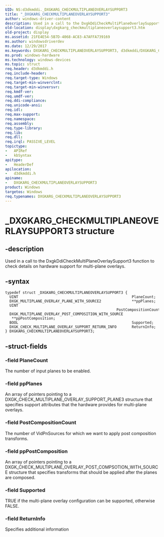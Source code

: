 ```yaml
---
UID: NS:d3dkmddi._DXGKARG_CHECKMULTIPLANEOVERLAYSUPPORT3
title: "_DXGKARG_CHECKMULTIPLANEOVERLAYSUPPORT3"
author: windows-driver-content
description: Used in a call to the DxgkDdiCheckMultiPlaneOverlaySupport3 function to check details on hardware support for multi-plane overlays.
old-location: display\dxgkarg_checkmultiplaneoverlaysupport3.htm
old-project: display
ms.assetid: 21FE4E54-5B7D-4068-AC83-A7AFFA739169
ms.author: windowsdriverdev
ms.date: 12/29/2017
ms.keywords: DXGKARG_CHECKMULTIPLANEOVERLAYSUPPORT3, d3dkmddi/DXGKARG_CHECKMULTIPLANEOVERLAYSUPPORT3, display.dxgkarg_checkmultiplaneoverlaysupport3, DXGKARG_CHECKMULTIPLANEOVERLAYSUPPORT3 structure [Display Devices], _DXGKARG_CHECKMULTIPLANEOVERLAYSUPPORT3, *IN_OUT_PDXGKARG_CHECKMULTIPLANEOVERLAYSUPPORT3
ms.prod: windows-hardware
ms.technology: windows-devices
ms.topic: struct
req.header: d3dkmddi.h
req.include-header: 
req.target-type: Windows
req.target-min-winverclnt: 
req.target-min-winversvr: 
req.kmdf-ver: 
req.umdf-ver: 
req.ddi-compliance: 
req.unicode-ansi: 
req.idl: 
req.max-support: 
req.namespace: 
req.assembly: 
req.type-library: 
req.lib: 
req.dll: 
req.irql: PASSIVE_LEVEL
topictype:
-	APIRef
-	kbSyntax
apitype:
-	HeaderDef
apilocation:
-	d3dkmddi.h
apiname:
-	DXGKARG_CHECKMULTIPLANEOVERLAYSUPPORT3
product: Windows
targetos: Windows
req.typenames: DXGKARG_CHECKMULTIPLANEOVERLAYSUPPORT3
---
```


# _DXGKARG_CHECKMULTIPLANEOVERLAYSUPPORT3 structure


## -description


Used in a call to the DxgkDdiCheckMultiPlaneOverlaySupport3 function to check details on hardware support for multi-plane overlays.


## -syntax


````
typedef struct _DXGKARG_CHECKMULTIPLANEOVERLAYSUPPORT3 {
  UINT                                                    PlaneCount;
  DXGK_MULTIPLANE_OVERLAY_PLANE_WITH_SOURCE2              **ppPlanes;
  UINT                                                    PostCompositionCount;
  DXGK_MULTIPLANE_OVERLAY_POST_COMPOSITION_WITH_SOURCE    **ppPostComposition;
  BOOL                                                    Supported;
  DXGK_CHECK_MULTIPLANE_OVERLAY_SUPPORT_RETURN_INFO       ReturnInfo;
} DXGKARG_CHECKMULTIPLANEOVERLAYSUPPORT3;
````


## -struct-fields




### -field PlaneCount

The number of input planes to be enabled.


### -field ppPlanes

An array of pointers pointing to a DXGK_CHECK_MULTIPLANE_OVERLAY_SUPPORT_PLANE3 structure that specifies support attributes that the hardware provides for multi-plane overlays.


### -field PostCompositionCount

The number of VidPnSources for which we want to apply post composition transforms.


### -field ppPostComposition

An array of pointers pointing to a DXGK_CHECK_MULTIPLANE_OVERLAY_POST_COMPSOTION_WITH_SOURCE structure that specifies transforms that should be applied after the planes are composed.


### -field Supported

TRUE if the multi-plane overlay configuration can be supported, otherwise FALSE.


### -field ReturnInfo

Specifies additional information

